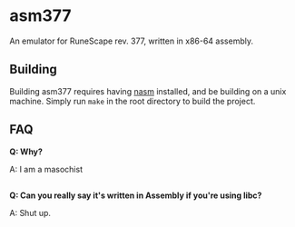 # asm377

An emulator for RuneScape rev. 377, written in x86-64 assembly.

## Building

Building asm377 requires having [nasm][nasm] installed, and be building on a unix machine. Simply run
`make` in the root directory to build the project.


## FAQ
**Q: Why?**

A: I am a masochist
##
**Q: Can you really say it's written in Assembly if you're using libc?**

A: Shut up.

[nasm]: https://nasm.us